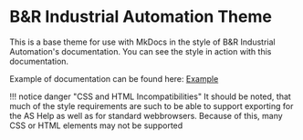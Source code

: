 # B&R Industrial Automation Theme

This is a base theme for use with MkDocs in the style of B&R Industrial Automation's documentation. You can see the style in action with this documentation. 

Example of documentation can be found here: [Example](https://brcclark.github.io/)

!!! notice danger "CSS and HTML Incompatibilities"
    It should be noted, that much of the style requirements are such to be able to support exporting for the AS Help as well as for standard webbrowsers. Because of this, many CSS or HTML elements may not be supported


